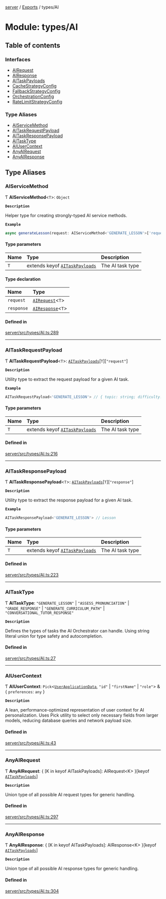[server](../README.md) / [Exports](../modules.md) / types/AI

# Module: types/AI

## Table of contents

### Interfaces

- [AIRequest](../interfaces/types_AI.AIRequest.md)
- [AIResponse](../interfaces/types_AI.AIResponse.md)
- [AITaskPayloads](../interfaces/types_AI.AITaskPayloads.md)
- [CacheStrategyConfig](../interfaces/types_AI.CacheStrategyConfig.md)
- [FallbackStrategyConfig](../interfaces/types_AI.FallbackStrategyConfig.md)
- [OrchestrationConfig](../interfaces/types_AI.OrchestrationConfig.md)
- [RateLimitStrategyConfig](../interfaces/types_AI.RateLimitStrategyConfig.md)

### Type Aliases

- [AIServiceMethod](types_AI.md#aiservicemethod)
- [AITaskRequestPayload](types_AI.md#aitaskrequestpayload)
- [AITaskResponsePayload](types_AI.md#aitaskresponsepayload)
- [AITaskType](types_AI.md#aitasktype)
- [AIUserContext](types_AI.md#aiusercontext)
- [AnyAIRequest](types_AI.md#anyairequest)
- [AnyAIResponse](types_AI.md#anyairesponse)

## Type Aliases

### AIServiceMethod

Ƭ **AIServiceMethod**\<`T`\>: `Object`

**`Description`**

Helper type for creating strongly-typed AI service methods.

**`Example`**

```ts
async generateLesson(request: AIServiceMethod<'GENERATE_LESSON'>['request']): Promise<AIServiceMethod<'GENERATE_LESSON'>['response']>
```

#### Type parameters

| Name | Type | Description |
| :------ | :------ | :------ |
| `T` | extends keyof [`AITaskPayloads`](../interfaces/types_AI.AITaskPayloads.md) | The AI task type |

#### Type declaration

| Name | Type |
| :------ | :------ |
| `request` | [`AIRequest`](../interfaces/types_AI.AIRequest.md)\<`T`\> |
| `response` | [`AIResponse`](../interfaces/types_AI.AIResponse.md)\<`T`\> |

#### Defined in

[server/src/types/AI.ts:289](https://github.com/niklas-joh/french-learning-platform/blob/df287cd90d2fc20ebbe1da4bb7d2c97b195a5de7/server/src/types/AI.ts#L289)

___

### AITaskRequestPayload

Ƭ **AITaskRequestPayload**\<`T`\>: [`AITaskPayloads`](../interfaces/types_AI.AITaskPayloads.md)[`T`][``"request"``]

**`Description`**

Utility type to extract the request payload for a given AI task.

**`Example`**

```ts
AITaskRequestPayload<'GENERATE_LESSON'> // { topic: string; difficulty: 'beginner' | 'intermediate' | 'advanced'; }
```

#### Type parameters

| Name | Type | Description |
| :------ | :------ | :------ |
| `T` | extends keyof [`AITaskPayloads`](../interfaces/types_AI.AITaskPayloads.md) | The AI task type |

#### Defined in

[server/src/types/AI.ts:216](https://github.com/niklas-joh/french-learning-platform/blob/df287cd90d2fc20ebbe1da4bb7d2c97b195a5de7/server/src/types/AI.ts#L216)

___

### AITaskResponsePayload

Ƭ **AITaskResponsePayload**\<`T`\>: [`AITaskPayloads`](../interfaces/types_AI.AITaskPayloads.md)[`T`][``"response"``]

**`Description`**

Utility type to extract the response payload for a given AI task.

**`Example`**

```ts
AITaskResponsePayload<'GENERATE_LESSON'> // Lesson
```

#### Type parameters

| Name | Type | Description |
| :------ | :------ | :------ |
| `T` | extends keyof [`AITaskPayloads`](../interfaces/types_AI.AITaskPayloads.md) | The AI task type |

#### Defined in

[server/src/types/AI.ts:223](https://github.com/niklas-joh/french-learning-platform/blob/df287cd90d2fc20ebbe1da4bb7d2c97b195a5de7/server/src/types/AI.ts#L223)

___

### AITaskType

Ƭ **AITaskType**: ``"GENERATE_LESSON"`` \| ``"ASSESS_PRONUNCIATION"`` \| ``"GRADE_RESPONSE"`` \| ``"GENERATE_CURRICULUM_PATH"`` \| ``"CONVERSATIONAL_TUTOR_RESPONSE"``

**`Description`**

Defines the types of tasks the AI Orchestrator can handle.
             Using string literal union for type safety and autocompletion.

#### Defined in

[server/src/types/AI.ts:27](https://github.com/niklas-joh/french-learning-platform/blob/df287cd90d2fc20ebbe1da4bb7d2c97b195a5de7/server/src/types/AI.ts#L27)

___

### AIUserContext

Ƭ **AIUserContext**: `Pick`\<[`UserApplicationData`](../interfaces/models_User.UserApplicationData.md), ``"id"`` \| ``"firstName"`` \| ``"role"``\> & \{ `preferences`: `any`  }

**`Description`**

A lean, performance-optimized representation of user context for AI personalization.
             Uses Pick utility to select only necessary fields from larger models,
             reducing database queries and network payload size.

#### Defined in

[server/src/types/AI.ts:43](https://github.com/niklas-joh/french-learning-platform/blob/df287cd90d2fc20ebbe1da4bb7d2c97b195a5de7/server/src/types/AI.ts#L43)

___

### AnyAIRequest

Ƭ **AnyAIRequest**: \{ [K in keyof AITaskPayloads]: AIRequest\<K\> }[keyof [`AITaskPayloads`](../interfaces/types_AI.AITaskPayloads.md)]

**`Description`**

Union type of all possible AI request types for generic handling.

#### Defined in

[server/src/types/AI.ts:297](https://github.com/niklas-joh/french-learning-platform/blob/df287cd90d2fc20ebbe1da4bb7d2c97b195a5de7/server/src/types/AI.ts#L297)

___

### AnyAIResponse

Ƭ **AnyAIResponse**: \{ [K in keyof AITaskPayloads]: AIResponse\<K\> }[keyof [`AITaskPayloads`](../interfaces/types_AI.AITaskPayloads.md)]

**`Description`**

Union type of all possible AI response types for generic handling.

#### Defined in

[server/src/types/AI.ts:304](https://github.com/niklas-joh/french-learning-platform/blob/df287cd90d2fc20ebbe1da4bb7d2c97b195a5de7/server/src/types/AI.ts#L304)
